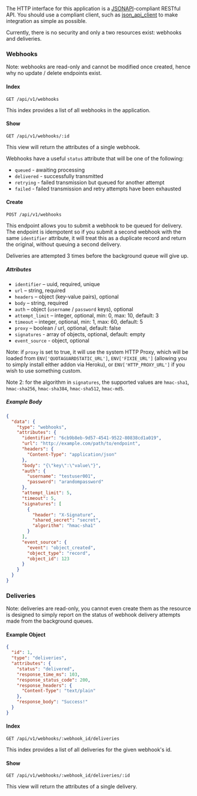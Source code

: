 The HTTP interface for this application is a [JSONAPI](http://jsonapi.org/)-compliant RESTful API. You should use a compliant client, such as [json_api_client](https://github.com/chingor13/json_api_client) to make integration as simple as possible.

Currently, there is no security and only a two resources exist: webhooks and deliveries.

### Webhooks

Note: webhooks are read-only and cannot be modified once created, hence why no update / delete endpoints exist.

#### Index

`GET /api/v1/webhooks`

This index provides a list of all webhooks in the application.

#### Show

`GET /api/v1/webhooks/:id`

This view will return the attributes of a single webhook.

Webhooks have a useful `status` attribute that will be one of the following:

* `queued` - awaiting processing
* `delivered` - successfully transmitted
* `retrying` - failed transmission but queued for another attempt
* `failed` - failed transmission and retry attempts have been exhausted

#### Create

`POST /api/v1/webhooks`

This endpoint allows you to submit a webhook to be queued for delivery. The endpoint is idempotent so if you submit a second webhook with the same `identifier` attribute, it will treat this as a duplicate record and return the original, without queuing a second delivery.

Deliveries are attempted 3 times before the background queue will give up.

##### Attributes

* `identifier` – uuid, required, unique
* `url` – string, required
* `headers` – object (key-value pairs), optional
* `body` – string, required
* `auth` – object (`username` / `password` keys), optional
* `attempt_limit` – integer, optional, min: 0, max: 10, default: 3
* `timeout` – integer, optional, min: 1, max: 60, default: 5
* `proxy` – boolean / url, optional, default: false
* `signatures` - array of objects, optional, default: empty
* `event_source` - object, optional

Note: if `proxy` is set to true, it will use the system HTTP Proxy, which will be loaded from `ENV['QUOTAGUARDSTATIC_URL']`, `ENV['FIXIE_URL']` (allowing you to simply install either addon via Heroku), or `ENV['HTTP_PROXY_URL']` if you wish to use something custom.

Note 2: for the algorithm in `signatures`, the supported values are `hmac-sha1`, `hmac-sha256`, `hmac-sha384`, `hmac-sha512`, `hmac-md5`.

##### Example Body

```json
{
  "data": {
    "type": "webhooks",
    "attributes": {
      "identifier": "6cb9b8eb-9d57-4541-9522-80838cd1a019",
      "url": "http://example.com/path/to/endpoint",
      "headers": {
        "Content-Type": "application/json"
      },
      "body": "{\"key\":\"value\"}",
      "auth": {
        "username": "testuser001",
        "password": "arandompassword"
      },
      "attempt_limit": 5,
      "timeout": 5,
      "signatures": [
        {
          "header": "X-Signature",
          "shared_secret": "secret",
          "algorithm": "hmac-sha1"
        }
      ],
      "event_source": {
        "event": "object_created",
        "object_type": "record",
        "object_id": 123
      }
    }
  }
}
```

### Deliveries

Note: deliveries are read-only, you cannot even create them as the resource is designed to simply report on the status of webhook delivery attempts made from the background queues.

#### Example Object

```json
{
  "id": 1,
  "type": "deliveries",
  "attributes": {
    "status": "delivered",
    "response_time_ms": 103,
    "response_status_code": 200,
    "response_headers": {
      "Content-Type": "text/plain"
    },
    "response_body": "Success!"
  }
}
```

#### Index

`GET /api/v1/webhooks/:webhook_id/deliveries`

This index provides a list of all deliveries for the given webhook's id.

#### Show

`GET /api/v1/webhooks/:webhook_id/deliveries/:id`

This view will return the attributes of a single delivery.

